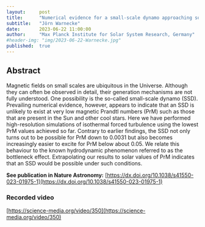 ```yaml
---
layout:     post
title:      "Numerical evidence for a small-scale dynamo approaching solar magnetic Prandtl numbers"
subtitle:   "Jörn Warnecke"
date:       2023-06-22 11:00:00
author:     "Max Planck Institute for Solar System Research, Germany"
#header-img: "img/2023-06-22-Warnecke.jpg"
published:  true
---
```


## Abstract
Magnetic fields on small scales are ubiquitous in the Universe. Although they can often be observed in detail, their generation mechanisms are not fully understood. One possibility is the so-called small-scale dynamo (SSD). Prevailing numerical evidence, however, appears to indicate that an SSD is unlikely to exist at very low magnetic Prandtl numbers (PrM) such as those that are present in the Sun and other cool stars. Here we have performed high-resolution simulations of isothermal forced turbulence using the lowest PrM values achieved so far. Contrary to earlier findings, the SSD not only turns out to be possible for PrM down to 0.0031 but also becomes increasingly easier to excite for PrM below about 0.05. We relate this behaviour to the known hydrodynamic phenomenon referred to as the bottleneck effect. Extrapolating our results to solar values of PrM indicates that an SSD would be possible under such conditions.

**See publication in Nature Astronomy:** [https://dx.doi.org/10.1038/s41550-023-01975-1](https://dx.doi.org/10.1038/s41550-023-01975-1)

### Recorded video

[https://science-media.org/video/350](https://science-media.org/video/350)
